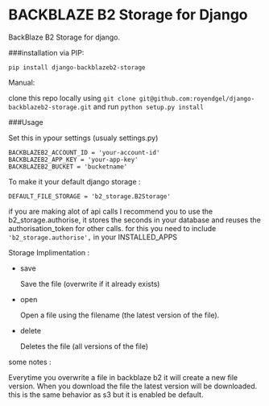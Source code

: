 BACKBLAZE B2 Storage for Django
================================

BackBlaze B2 Storage for django.

###installation
via PIP:

    pip install django-backblazeb2-storage

Manual:

clone this repo locally using `git clone git@github.com:royendgel/django-backblazeb2-storage.git`
and run `python setup.py install`

###Usage

Set this in ypour settings (usualy settings.py)

    BACKBLAZEB2_ACCOUNT_ID = 'your-account-id'
    BACKBLAZEB2_APP_KEY = 'your-app-key'
    BACKBLAZEB2_BUCKET = 'bucketname'

To make it your default django storage : 


    DEFAULT_FILE_STORAGE = 'b2_storage.B2Storage'


if you are making alot of api calls I recommend you to use the b2_storage.authorise,
it stores the seconds in your database and reuses the authorisation_token for other calls.
for this you need to include `'b2_storage.authorise',` in your INSTALLED_APPS

Storage Implimentation : 

- save

    Save the file (overwrite if it already exists)

- open

    Open a file using the filename (the latest version of the file).

- delete

    Deletes the file (all versions of the file)
    

some notes :

Everytime you overwrite a file in backblaze b2 it will create a new file version.
When you download the file the latest version will be downloaded. 
this is the same behavior as s3 but it is enabled be default.
